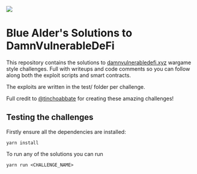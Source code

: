 ![](cover.png)

# Blue Alder's Solutions to DamnVulnerableDeFi

This repository contains the solutions to  [damnvulnerabledefi.xyz](https://damnvulnerabledefi.xyz) wargame style challenges. Full with writeups and code comments so you can follow along both the exploit scripts and smart contracts.

The exploits are written in the test/ folder per challenge.

Full credit to [@tinchoabbate](https://twitter.com/tinchoabbate) for creating these amazing challenges!

## Testing the challenges
Firstly ensure all the dependencies are installed:

`yarn install`

To run any of the solutions you can run 

`yarn run <CHALLENGE_NAME>`